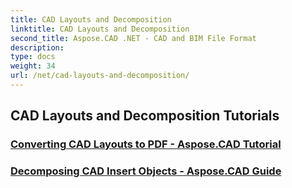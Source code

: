 ```yaml
---
title: CAD Layouts and Decomposition
linktitle: CAD Layouts and Decomposition
second_title: Aspose.CAD .NET - CAD and BIM File Format
description: 
type: docs
weight: 34
url: /net/cad-layouts-and-decomposition/
---
```


## CAD Layouts and Decomposition Tutorials
### [Converting CAD Layouts to PDF - Aspose.CAD Tutorial](./converting-cad-layouts-to-pdf/)
### [Decomposing CAD Insert Objects - Aspose.CAD Guide](./decomposing-cad-insert-objects/)